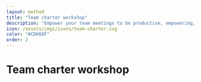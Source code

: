 ```yaml
---
layout: method
title: "Team charter workshop"
description: "Empower your team meetings to be productive, empowering, and dare we say–fun."
icon: /assets/imgs/icons/team-charter.svg
color: "#CD668F"
order: 2
---
```


# Team charter workshop 